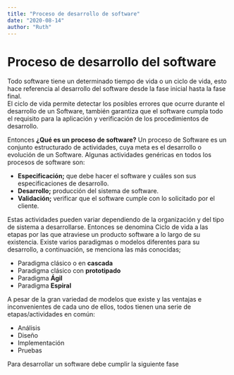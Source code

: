 ```yaml
---
title: "Proceso de desarrollo de software"
date: "2020-08-14"
author: "Ruth"
---
```


# Proceso de desarrollo del software
Todo software tiene un determinado tiempo de vida o un ciclo de vida, esto hace referencia al desarrollo del software desde la fase inicial hasta la fase final.  
El ciclo de vida permite detectar los posibles errores que ocurre durante el desarrollo de un Software, también garantiza que el software cumpla todo el requisito para la aplicación y verificación de los procedimientos de desarrollo.

Entonces **¿Qué es un proceso de software?**
Un proceso de Software es un conjunto estructurado de actividades, cuya meta es el desarrollo o evolución de un Software.
Algunas actividades genéricas en todos los procesos de software son:

*	**Especificación;** que debe hacer el software y cuáles son sus especificaciones de desarrollo.
*	**Desarrollo;** producción del sistema de software.
* **Validación;** verificar que el software cumple con lo solicitado por el cliente.

Estas actividades pueden variar dependiendo de la organización y del tipo de sistema a desarrollarse.
Entonces se denomina Ciclo de vida a las etapas por las que atraviese un producto software a lo largo de su existencia. Existe varios paradigmas o modelos diferentes para su desarrollo, a continuación, se menciona las más conocidas;

*	Paradigma clásico o en **cascada**
*	Paradigma clásico con **prototipado** 
*	Paradigma **Ágil**
*	Paradigma **Espiral**

A pesar de la gran variedad de modelos que existe y las ventajas e inconvenientes de cada uno de ellos, todos tienen una serie de etapas/actividades en común:

- Análisis  
- Diseño
- Implementación 
- Pruebas 

Para desarrollar un software debe cumplir la siguiente fase
